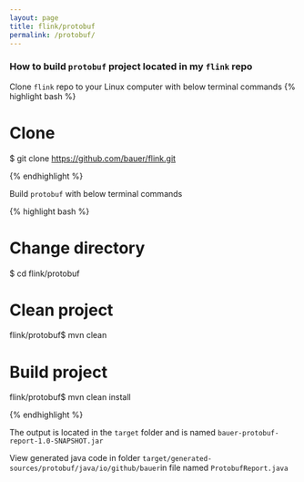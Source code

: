 ```yaml
---
layout: page
title: flink/protobuf
permalink: /protobuf/
---
```


### How to build `protobuf` project located in my `flink` repo

Clone `flink` repo to your Linux computer with below terminal commands
{% highlight bash %}

# Clone
$ git clone https://github.com/bauer/flink.git

{% endhighlight %}

Build `protobuf` with below terminal commands

{% highlight bash %}

# Change directory
$ cd flink/protobuf

# Clean project
flink/protobuf$ mvn clean

# Build project
flink/protobuf$ mvn clean install

{% endhighlight %}

The output is located in the `target` folder and is named `bauer-protobuf-report-1.0-SNAPSHOT.jar`

View generated java code in folder `target/generated-sources/protobuf/java/io/github/bauer`in file named `ProtobufReport.java`
